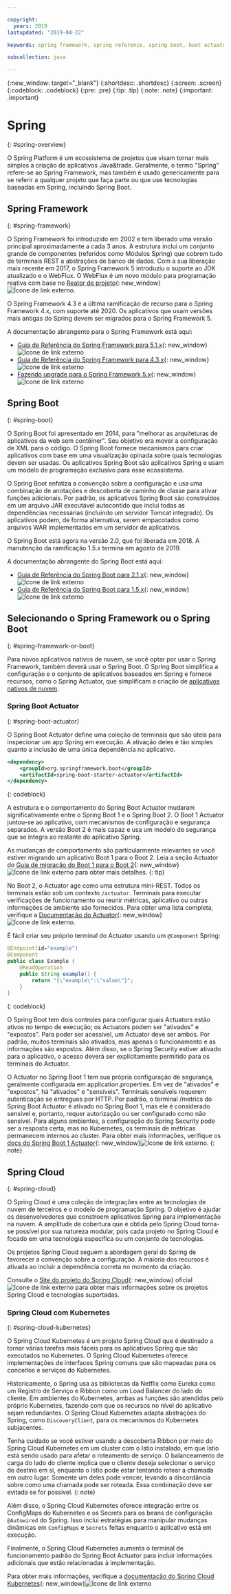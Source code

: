 ```yaml
---

copyright:
  years: 2019
lastupdated: "2019-04-22"

keywords: spring framework, spring reference, spring boot, boot actuator, spring kubernetes

subcollection: java

---
```


{:new_window: target="_blank"}
{:shortdesc: .shortdesc}
{:screen: .screen}
{:codeblock: .codeblock}
{:pre: .pre}
{:tip: .tip}
{:note: .note}
{:important: .important}

# Spring
{: #spring-overview}

O Spring Platform é um ecossistema de projetos que visam tornar mais simples a criação de aplicativos Java&trade. Geralmente, o termo "Spring" refere-se ao Spring Framework, mas também é usado genericamente para se referir a qualquer projeto que faça parte ou que use tecnologias baseadas em Spring, incluindo Spring Boot.

## Spring Framework
{: #spring-framework}

O Spring Framework foi introduzido em 2002 e tem liberado uma versão principal aproximadamente a cada 3 anos. A estrutura inclui um conjunto grande de componentes (referidos como Módulos Spring) que cobrem tudo de terminais REST a abstrações de banco de dados. Com a sua liberação mais recente em 2017, o Spring Framework 5 introduziu o suporte ao JDK atualizado e o WebFlux. O WebFlux é um novo módulo para programação reativa com base no [Reator de projeto](https://projectreactor.io/){: new_window}![Ícone de link externo](../icons/launch-glyph.svg "Ícone de link externo").

O Spring Framework 4.3 é a última ramificação de recurso para o Spring Framework 4.x, com suporte até 2020. Os aplicativos que usam versões mais antigas do Spring devem ser migrados para o Spring Framework 5.

A documentação abrangente para o Spring Framework está aqui:

* [Guia de Referência do Spring Framework para 5.1.x](https://docs.spring.io/spring/docs/5.1.x/spring-framework-reference/){: new_window} ![Ícone de link externo](../icons/launch-glyph.svg "Ícone de link externo")
* [Guia de Referência do Spring Framework para 4.3.x](https://docs.spring.io/spring/docs/4.3.x/spring-framework-reference/){: new_window} ![Ícone de link externo](../icons/launch-glyph.svg "Ícone de link externo")
* [Fazendo upgrade para o Spring Framework 5.x](https://github.com/spring-projects/spring-framework/wiki/Upgrading-to-Spring-Framework-5.x){: new_window}![Ícone de link externo](../icons/launch-glyph.svg "Ícone de link externo")

## Spring Boot
{: #spring-boot}

O Spring Boot foi apresentado em 2014, para "melhorar as arquiteturas de aplicativos da web sem contêiner". Seu objetivo era mover a configuração de XML para o código. O Spring Boot fornece mecanismos para criar aplicativos com base em uma visualização opinada sobre quais tecnologias devem ser usadas. Os aplicativos Spring Boot são aplicativos Spring e usam um modelo de programação exclusivo para esse ecossistema.

O Spring Boot enfatiza a convenção sobre a configuração e usa uma combinação de anotações e descoberta de caminho de classe para ativar funções adicionais. Por padrão, os aplicativos Spring Boot são construídos em um arquivo JAR executável autocontido que inclui todas as dependências necessárias (incluindo um servidor Tomcat integrado). Os aplicativos podem, de forma alternativa, serem empacotados como arquivos WAR implementados em um servidor de aplicativos.

O Spring Boot está agora na versão 2.0, que foi liberada em 2018. A manutenção da ramificação 1.5.x termina em agosto de 2019.

A documentação abrangente do Spring Boot está aqui:

* [Guia de Referência do Spring Boot para 2.1.x](https://docs.spring.io/spring-boot/docs/2.1.x/reference/){: new_window}![Ícone de link externo](../icons/launch-glyph.svg "Ícone de link externo")
* [Guia de Referência do Spring Boot para 1.5.x](https://docs.spring.io/spring-boot/docs/1.5.x/reference/){: new_window}![Ícone de link externo](../icons/launch-glyph.svg "Ícone de link externo")

## Selecionando o Spring Framework ou o Spring Boot
{: #spring-framework-or-boot}

Para novos aplicativos nativos de nuvem, se você optar por usar o Spring Framework, também deverá usar o Spring Boot. O Spring Boot simplifica a configuração e o conjunto de aplicativos baseados em Spring e fornece recursos, como o Spring Actuator, que simplificam a criação de [aplicativos nativos de nuvem](/docs/java?topic=cloud-native-overview#overview).

### Spring Boot Actuator
{: #spring-boot-actuator}

O Spring Boot Actuator define uma coleção de terminais que são úteis para inspecionar um app Spring em execução. A ativação deles é tão simples quanto a inclusão de uma única dependência no aplicativo.

```xml
<dependency>
    <groupId>org.springframework.boot</groupId>
    <artifactId>spring-boot-starter-actuator</artifactId>
</dependency>
```
{: codeblock}

A estrutura e o comportamento do Spring Boot Actuator mudaram significativamente entre o Spring Boot 1 e o Spring Boot 2. O Boot 1 Actuator juntou-se ao aplicativo, com mecanismos de configuração e segurança separados. A versão Boot 2 é mais capaz e usa um modelo de segurança que se integra ao restante do aplicativo Spring.

As mudanças de comportamento são particularmente relevantes se você estiver migrando um aplicativo Boot 1 para o Boot 2. Leia a seção Actuator do [Guia de migração do Boot 1 para o Boot 2](https://github.com/spring-projects/spring-boot/wiki/Spring-Boot-2.0-Migration-Guide#spring-boot-actuator){: new_window}![Ícone de link externo](../icons/launch-glyph.svg "Ícone de link externo") para obter mais detalhes.
{: tip}

No Boot 2, o Actuator age como uma estrutura mini-REST. Todos os terminais estão sob um contexto `/actuator`. Terminais para executar verificações de funcionamento ou reunir métricas, aplicativo ou outras informações de ambiente são fornecidos. Para obter uma lista completa, verifique a [Documentação do Actuator](https://docs.spring.io/spring-boot/docs/current-SNAPSHOT/reference/html/production-ready-features.html#production-ready){: new_window}![Ícone de link externo](../icons/launch-glyph.svg "Ícone de link externo").

É fácil criar seu próprio terminal do Actuator usando um `@Component` Spring:

```java
@Endpoint(id="example")
@Component
public class Example {
    @ReadOperation
    public String example() {
        return "{\"example\":\"value\"}";
    }
}
```
{: codeblock}

O Spring Boot tem dois controles para configurar quais Actuators estão ativos no tempo de execução; os Actuators podem ser "ativados" e "expostos". Para poder ser acessível, um Actuator deve ser ambos. Por padrão, muitos terminais são ativados, mas apenas o funcionamento e as informações são expostos. Além disso, se o Spring Security estiver ativado para o aplicativo, o acesso deverá ser explicitamente permitido para os terminais do Actuator.

O Actuator no Spring Boot 1 tem sua própria configuração de segurança, geralmente configurada em application.properties. Em vez de "ativados" e "expostos", há "ativados" e "sensíveis". Terminais sensíveis requerem autenticação se entregues por HTTP. Por padrão, o terminal /metrics do Spring Boot Actuator é ativado no Spring Boot 1, mas ele é considerado sensível e, portanto, requer autorização ou ser configurado como não sensível. Para alguns ambientes, a configuração do Spring Security pode ser a resposta certa, mas no Kubernetes, os terminais de métricas permanecem internos ao cluster. Para obter mais informações, verifique os [docs do Spring Boot 1 Actuator](https://docs.spring.io/spring-boot/docs/1.5.2.RELEASE/reference/htmlsingle/#production-ready){: new_window}![Ícone de link externo](../icons/launch-glyph.svg "Ícone de link externo").
{: note}

## Spring Cloud
{: #spring-cloud}

O Spring Cloud é uma coleção de integrações entre as tecnologias de nuvem de terceiros e o modelo de programação Spring. O objetivo é ajudar os desenvolvedores que constroem aplicativos Spring para implementação na nuvem. A amplitude de cobertura que é obtida pelo Spring Cloud torna-se possível por sua natureza modular, pois cada projeto no Spring Cloud é focado em uma tecnologia específica ou um conjunto de tecnologias.

Os projetos Spring Cloud seguem a abordagem geral do Spring de favorecer a convenção sobre a configuração. A maioria dos recursos é ativada ao incluir a dependência correta no momento da criação.

Consulte o [Site do projeto do Spring Cloud](https://spring.io/projects/spring-cloud){: new_window} oficial![Ícone de link externo](../icons/launch-glyph.svg "Ícone de link externo") para obter mais informações sobre os projetos Spring Cloud e tecnologias suportadas.

### Spring Cloud com Kubernetes
{: #spring-cloud-kubernetes}

O Spring Cloud Kubernetes é um projeto Spring Cloud que é destinado a tornar várias tarefas mais fáceis para os aplicativos Spring que são executados no Kubernetes. O Spring Cloud Kubernetes oferece implementações de interfaces Spring comuns que são mapeadas para os conceitos e serviços do Kubernetes.

Historicamente, o Spring usa as bibliotecas da Netflix como Eureka como um Registro de Serviço e Ribbon como um Load Balancer do lado do cliente. Em ambientes do Kubernetes, ambas as funções são atendidas pelo próprio Kubernetes, fazendo com que os recursos no nível do aplicativo sejam redundantes. O Spring Cloud Kubernetes adapta abstrações do Spring, como `DiscoveryClient`, para os mecanismos do Kubernetes subjacentes.

Tenha cuidado se você estiver usando a descoberta Ribbon por meio do Spring Cloud Kubernetes em um cluster com o Istio instalado, em que Istio está sendo usado para afetar o roteamento de serviço. O balanceamento de carga do lado do cliente implica que o cliente deseja selecionar o serviço de destino em si, enquanto o Istio pode estar tentando rotear a chamada em outro lugar. Somente um deles pode vencer, levando a discordância sobre como uma chamada pode ser roteada. Essa combinação deve ser evitada se for possível.
{: note}

Além disso, o Spring Cloud Kubernetes oferece integração entre os ConfigMaps do Kubernetes e os Secrets para os beans de configuração `@Autowired` do Spring. Isso inclui estratégias para manipular mudanças dinâmicas em `ConfigMaps` e `Secrets` feitas enquanto o aplicativo está em execução.

Finalmente, o Spring Cloud Kubernetes aumenta o terminal de funcionamento padrão do Spring Boot Actuator para incluir informações adicionais que estão relacionadas à implementação.

Para obter mais informações, verifique a [documentação do Spring Cloud Kubernetes](https://cloud.spring.io/spring-cloud-static/spring-cloud-kubernetes/2.1.0.RC1/single/spring-cloud-kubernetes.html){: new_window}![Ícone de link externo](../icons/launch-glyph.svg "Ícone de link externo")


<!--
### Spring Cloud Streams
{: #spring-cloud-streams}


:FIXME:
-->

